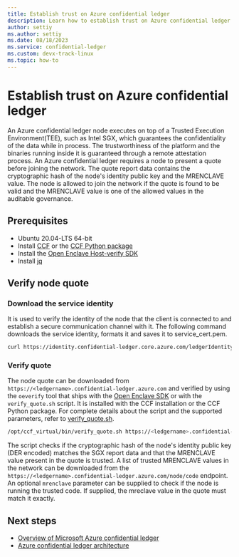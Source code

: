 ```yaml
---
title: Establish trust on Azure confidential ledger
description: Learn how to establish trust on Azure confidential ledger by verifying the node quote
author: settiy
ms.author: settiy
ms.date: 08/18/2023
ms.service: confidential-ledger
ms.custom: devx-track-linux
ms.topic: how-to
---
```


# Establish trust on Azure confidential ledger

An Azure confidential ledger node executes on top of a Trusted Execution Environment(TEE), such as Intel SGX, which guarantees the confidentiality of the data while in process. The trustworthiness of the platform and the binaries running inside it is guaranteed through a remote attestation process. An Azure confidential ledger requires a node to present a quote before joining the network. The quote report data contains the cryptographic hash of the node's identity public key and the MRENCLAVE value. The node is allowed to join the network if the quote is found to be valid and the MRENCLAVE value is one of the allowed values in the auditable governance.

## Prerequisites

- Ubuntu 20.04-LTS 64-bit
- Install [CCF](https://microsoft.github.io/CCF/main/build_apps/install_bin.html) or the [CCF Python package](https://pypi.org/project/ccf/)
- Install the [Open Enclave Host-verify SDK](https://github.com/openenclave/openenclave/blob/master/docs/GettingStartedDocs/install_host_verify_Ubuntu_20.04.md)
- Install [jq](https://jqlang.github.io/jq/download/)

## Verify node quote

### Download the service identity

It is used to verify the identity of the node that the client is connected to and establish a secure communication channel with it. The following command downloads the service identity, formats it and saves it to service_cert.pem.

```bash
curl https://identity.confidential-ledger.core.azure.com/ledgerIdentity/<ledgername> --silent | jq '.ledgerTlsCertificate' | xargs echo -e > service_cert.pem
```

### Verify quote

The node quote can be downloaded from `https://<ledgername>.confidential-ledger.azure.com` and verified by using the `oeverify` tool that ships with the [Open Enclave SDK](https://github.com/openenclave/openenclave/blob/master/tools/oeverify/README.md) or with the `verify_quote.sh` script. It is installed with the CCF installation or the CCF Python package. For complete details about the script and the supported parameters, refer to [verify_quote.sh](https://microsoft.github.io/CCF/main/use_apps/verify_quote.html).

```bash
/opt/ccf_virtual/bin/verify_quote.sh https://<ledgername>.confidential-ledger.azure.com:443 --cacert service_cert.pem
```
The script checks if the cryptographic hash of the node's identity public key (DER encoded) matches the SGX report data and that the MRENCLAVE value present in the quote is trusted. A list of trusted MRENCLAVE values in the network can be downloaded from the `https://<ledgername>.confidential-ledger.azure.com/node/code` endpoint. An optional `mrenclave` parameter can be supplied to check if the node is running the trusted code. If supplied, the mreclave value in the quote must match it exactly.

## Next steps

* [Overview of Microsoft Azure confidential ledger](overview.md)
* [Azure confidential ledger architecture](architecture.md)
